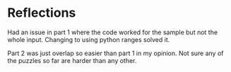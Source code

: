 # Reflections

Had an issue in part 1 where the code worked for the sample but not the whole input.
Changing to using python ranges solved it.

Part 2 was just overlap so easier than part 1 in my opinion.
Not sure any of the puzzles so far are harder than any other.